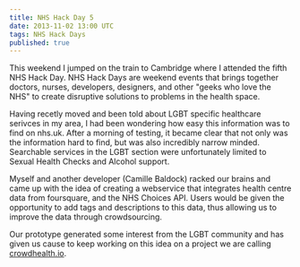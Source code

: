 ```yaml
---
title: NHS Hack Day 5
date: 2013-11-02 13:00 UTC
tags: NHS Hack Days
published: true
---
```


This weekend I jumped on the train to Cambridge where I attended the fifth NHS Hack Day. NHS Hack Days are weekend events that brings together doctors, nurses, developers, designers, and other "geeks who love the NHS" to create disruptive solutions to problems in the health space.

Having recetly moved and been told about LGBT specific healthcare serivces in my area, I had been wondering how easy this information was to find on nhs.uk. After a morning of testing, it became clear that not only was the information hard to find, but was also incredibly narrow minded. Searchable services in the LGBT section were unfortunately limited to Sexual Health Checks and Alcohol support.

Myself and another developer (Camille Baldock) racked our brains and came up with the idea of creating a webservice that integrates health centre data from foursquare, and the NHS Choices API. Users would be given the opportunity to add tags and descriptions to this data, thus allowing us to improve the data through crowdsourcing.

Our prototype generated some interest from the LGBT community and has given us cause to keep working on this idea on a project we are calling [crowdhealth.io](http://crowdhealth.io/ "crowdhealth.io").
